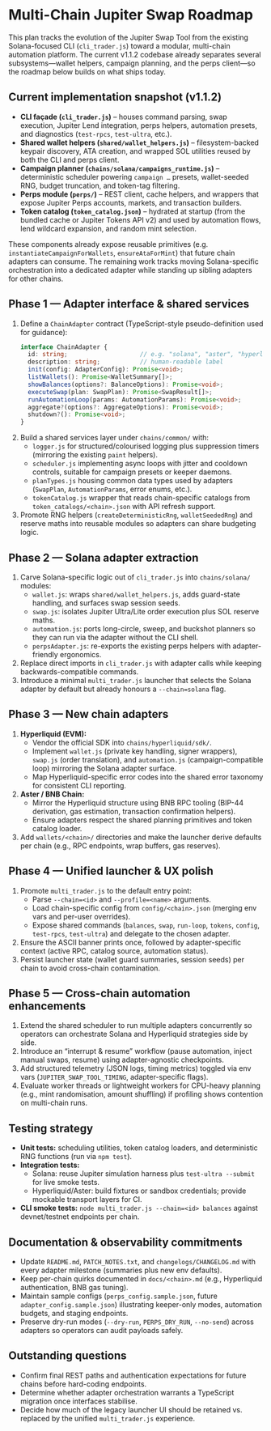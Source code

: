 # Multi-Chain Jupiter Swap Roadmap

This plan tracks the evolution of the Jupiter Swap Tool from the existing Solana-focused CLI (`cli_trader.js`) toward a modular, multi-chain automation platform. The current v1.1.2 codebase already separates several subsystems—wallet helpers, campaign planning, and the perps client—so the roadmap below builds on what ships today.

## Current implementation snapshot (v1.1.2)
- **CLI façade (`cli_trader.js`)** – houses command parsing, swap execution, Jupiter Lend integration, perps helpers, automation presets, and diagnostics (`test-rpcs`, `test-ultra`, etc.).
- **Shared wallet helpers (`shared/wallet_helpers.js`)** – filesystem-backed keypair discovery, ATA creation, and wrapped SOL utilities reused by both the CLI and perps client.
- **Campaign planner (`chains/solana/campaigns_runtime.js`)** – deterministic scheduler powering `campaign …` presets, wallet-seeded RNG, budget truncation, and token-tag filtering.
- **Perps module (`perps/`)** – REST client, cache helpers, and wrappers that expose Jupiter Perps accounts, markets, and transaction builders.
- **Token catalog (`token_catalog.json`)** – hydrated at startup (from the bundled cache or Jupiter Tokens API v2) and used by automation flows, lend wildcard expansion, and random mint selection.

These components already expose reusable primitives (e.g. `instantiateCampaignForWallets`, `ensureAtaForMint`) that future chain adapters can consume. The remaining work tracks moving Solana-specific orchestration into a dedicated adapter while standing up sibling adapters for other chains.

## Phase 1 — Adapter interface & shared services
1. Define a `ChainAdapter` contract (TypeScript-style pseudo-definition used for guidance):
   ```ts
   interface ChainAdapter {
     id: string;                    // e.g. "solana", "aster", "hyperliquid"
     description: string;           // human-readable label
     init(config: AdapterConfig): Promise<void>;
     listWallets(): Promise<WalletSummary[]>;
     showBalances(options?: BalanceOptions): Promise<void>;
     executeSwap(plan: SwapPlan): Promise<SwapResult[]>;
     runAutomationLoop(params: AutomationParams): Promise<void>;
     aggregate?(options?: AggregateOptions): Promise<void>;
     shutdown?(): Promise<void>;
   }
   ```
2. Build a shared services layer under `chains/common/` with:
   - `logger.js` for structured/colourised logging plus suppression timers (mirroring the existing `paint` helpers).
   - `scheduler.js` implementing async loops with jitter and cooldown controls, suitable for campaign presets or keeper daemons.
   - `planTypes.js` housing common data types used by adapters (`SwapPlan`, `AutomationParams`, error enums, etc.).
   - `tokenCatalog.js` wrapper that reads chain-specific catalogs from `token_catalogs/<chain>.json` with API refresh support.
3. Promote RNG helpers (`createDeterministicRng`, `walletSeededRng`) and reserve maths into reusable modules so adapters can share budgeting logic.

## Phase 2 — Solana adapter extraction
1. Carve Solana-specific logic out of `cli_trader.js` into `chains/solana/` modules:
   - `wallet.js`: wraps `shared/wallet_helpers.js`, adds guard-state handling, and surfaces swap session seeds.
   - `swap.js`: isolates Jupiter Ultra/Lite order execution plus SOL reserve maths.
   - `automation.js`: ports long-circle, sweep, and buckshot planners so they can run via the adapter without the CLI shell.
   - `perpsAdapter.js`: re-exports the existing perps helpers with adapter-friendly ergonomics.
2. Replace direct imports in `cli_trader.js` with adapter calls while keeping backwards-compatible commands.
3. Introduce a minimal `multi_trader.js` launcher that selects the Solana adapter by default but already honours a `--chain=solana` flag.

## Phase 3 — New chain adapters
1. **Hyperliquid (EVM):**
   - Vendor the official SDK into `chains/hyperliquid/sdk/`.
   - Implement `wallet.js` (private key handling, signer wrappers), `swap.js` (order translation), and `automation.js` (campaign-compatible loop) mirroring the Solana adapter surface.
   - Map Hyperliquid-specific error codes into the shared error taxonomy for consistent CLI reporting.
2. **Aster / BNB Chain:**
   - Mirror the Hyperliquid structure using BNB RPC tooling (BIP-44 derivation, gas estimation, transaction confirmation helpers).
   - Ensure adapters respect the shared planning primitives and token catalog loader.
3. Add `wallets/<chain>/` directories and make the launcher derive defaults per chain (e.g., RPC endpoints, wrap buffers, gas reserves).

## Phase 4 — Unified launcher & UX polish
1. Promote `multi_trader.js` to the default entry point:
   - Parse `--chain=<id>` and `--profile=<name>` arguments.
   - Load chain-specific config from `config/<chain>.json` (merging env vars and per-user overrides).
   - Expose shared commands (`balances`, `swap`, `run-loop`, `tokens`, `config`, `test-rpcs`, `test-ultra`) and delegate to the chosen adapter.
2. Ensure the ASCII banner prints once, followed by adapter-specific context (active RPC, catalog source, automation status).
3. Persist launcher state (wallet guard summaries, session seeds) per chain to avoid cross-chain contamination.

## Phase 5 — Cross-chain automation enhancements
1. Extend the shared scheduler to run multiple adapters concurrently so operators can orchestrate Solana and Hyperliquid strategies side by side.
2. Introduce an “interrupt & resume” workflow (pause automation, inject manual swaps, resume) using adapter-agnostic checkpoints.
3. Add structured telemetry (JSON logs, timing metrics) toggled via env vars (`JUPITER_SWAP_TOOL_TIMING`, adapter-specific flags).
4. Evaluate worker threads or lightweight workers for CPU-heavy planning (e.g., mint randomisation, amount shuffling) if profiling shows contention on multi-chain runs.

## Testing strategy
- **Unit tests:** scheduling utilities, token catalog loaders, and deterministic RNG functions (run via `npm test`).
- **Integration tests:**
  - Solana: reuse Jupiter simulation harness plus `test-ultra --submit` for live smoke tests.
  - Hyperliquid/Aster: build fixtures or sandbox credentials; provide mockable transport layers for CI.
- **CLI smoke tests:** `node multi_trader.js --chain=<id> balances` against devnet/testnet endpoints per chain.

## Documentation & observability commitments
- Update `README.md`, `PATCH_NOTES.txt`, and `changelogs/CHANGELOG.md` with every adapter milestone (summaries plus new env defaults).
- Keep per-chain quirks documented in `docs/<chain>.md` (e.g., Hyperliquid authentication, BNB gas tuning).
- Maintain sample configs (`perps_config.sample.json`, future `adapter_config.sample.json`) illustrating keeper-only modes, automation budgets, and staging endpoints.
- Preserve dry-run modes (`--dry-run`, `PERPS_DRY_RUN`, `--no-send`) across adapters so operators can audit payloads safely.

## Outstanding questions
- Confirm final REST paths and authentication expectations for future chains before hard-coding endpoints.
- Determine whether adapter orchestration warrants a TypeScript migration once interfaces stabilise.
- Decide how much of the legacy launcher UI should be retained vs. replaced by the unified `multi_trader.js` experience.
